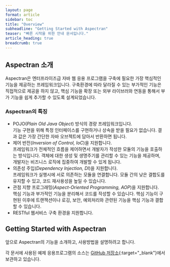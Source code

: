 ```yaml
---
layout: page
format: article
sidebar: toc
title: "Overview"
subheadline: "Getting Started with Aspectran"
teaser: "빠른 시작을 위한 안내 문서입니다."
article_heading: true
breadcrumb: true
---
```


## Aspectran 소개

Aspectran은 엔터프라이즈급 자바 웹 응용 프로그램을 구축에 필요한 가장 핵심적인 기능을 제공하는 프레임워크입니다.
구축환경에 따라 달라질 수 있는 부가적인 기능은 직접적으로 제공을 하지 않고, 핵심 기능을 확장 또는 외부 라이브러와 연동을 통해서 부가 기능을 쉽게 추가할 수 있도록 설계되었습니다.

### Aspectran의 특징

* POJO(*Plain Old Java Object*) 방식의 경량 프레임워크입니다.  
  기능 구현을 위해 특정 인터페이스를 구현하거나 상속을 받을 필요가 없습니다.
  결과 값은 가장 간단한 자바 오브젝트에 담아서 반환하면 됩니다.
* 제어 반전(*Inversion of Control, IoC*)을 지원합니다.  
  프레임워크가 전체적인 흐름을 제어하면서 개발자가 작성한 모듈의 기능을 호출하는 방식입니다.
  객체에 대한 생성 및 생명주기를 관리할 수 있는 기능을 제공하며, 개발자는 비즈니스 로직에 집중하여 개발할 수 있게 됩니다.
* 의존성 주입(*Dependency Injection, DI*)을 지원합니다.  
  프레임워크가 실행시에 서로 의존하는 모듈을 연결합니다.
  모듈 간의 낮은 결합도를 유지할 수 있고, 코드 재사용성을 높일 수 있습니다.
* 관점 지향 프로그래밍(*Aspect-Oriented Programming, AOP*)을 지원합니다.  
  핵심 기능과 부가적인 기능을 분리해서 코드를 작성할 수 있습니다.
  핵심 기능이 구현된 이후에 트랜잭션이나 로깅, 보안, 예외처리와 관련된 기능을 핵심 기능과 결합할 수 있습니다.
* RESTful 웹서비스 구축 환경을 지원합니다.

## Getting Started with Aspectran

앞으로 Aspectran의 기능을 소개하고, 사용방법을 설명하려고 합니다.

각 문서에 사용된 예제 응용프로그램의 소스는 [GitHub 저장소][1]{:target="_blank"}에서 보관하고 있습니다.

[1]: https://github.com/aspectran-guides "Aspectran Guides "
